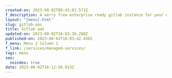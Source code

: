 ```yaml
---
created-on: 2023-08-02T08:42:01.571Z
f_description: A worry free enterprise ready gitlab instance for your developer
layout: "[menu].html"
slug: gitlab-aas
title: Gitlab aaS
updated-on: 2023-08-02T10:03:36.288Z
published-on: 2023-08-02T10:03:42.436Z
f_menu: Menu 2 Column 2
f_link: /services/managed-services/
tags: menu
seo:
  noindex: true
date: 2023-08-02T16:12:50.013Z
---
```

